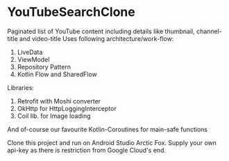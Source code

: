 # YouTubeSearchClone
Paginated list of YouTube content including details like thumbnail, channel-title and video-title
Uses following architecture/work-flow:

1. LiveData
2. ViewModel
3. Repository Pattern
4. Kotlin Flow and SharedFlow

Libraries:

1. Retrofit with Moshi converter
2. OkHttp for HttpLoggingInterceptor
3. Coil lib. for Image loading

And of-course our favourite Kotlin-Coroutines for main-safe functions

Clone this project and run on Android Studio Arctic Fox. Supply your own api-key as there is restriction from Google Cloud's end.
